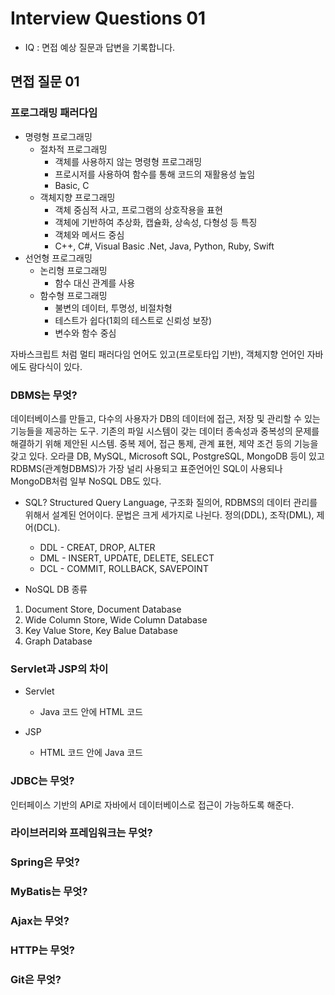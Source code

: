 # Interview Questions 01
* IQ : 면접 예상 질문과 답변을 기록합니다.

## 면접 질문 01

### 프로그래밍 패러다임

* 명령형 프로그래밍
  * 절차적 프로그래밍
    * 객체를 사용하지 않는 명령형 프로그래밍
    * 프로시저를 사용하여 함수를 통해 코드의 재활용성 높임
    * Basic, C
  * 객체지향 프로그래밍
    * 객체 중심적 사고, 프로그램의 상호작용을 표현
    * 객체에 기반하여 추상화, 캡슐화, 상속성, 다형성 등 특징
    * 객체와 메서드 중심
    * C++, C#, Visual Basic .Net, Java, Python, Ruby, Swift
* 선언형 프로그래밍
  * 논리형 프로그래밍
    * 함수 대신 관계를 사용
  * 함수형 프로그래밍
    * 불변의 데이터, 투명성, 비절차형
    * 테스트가 쉽다(1회의 테스트로 신뢰성 보장)
    * 변수와 함수 중심

자바스크립트 처럼 멀티 패러다임 언어도 있고(프로토타입 기반), 객체지향 언어인 자바에도 람다식이 있다.

### DBMS는 무엇?
데이터베이스를 만들고, 다수의 사용자가 DB의 데이터에 접근, 저장 및 관리할 수 있는 기능들을 제공하는 도구.
기존의 파일 시스템이 갖는 데이터 종속성과 중복성의 문제를 해결하기 위해 제안된 시스템.
중복 제어, 접근 통제, 관계 표현, 제약 조건 등의 기능을 갖고 있다.
오라클 DB, MySQL, Microsoft SQL, PostgreSQL, MongoDB 등이 있고
RDBMS(관계형DBMS)가 가장 널리 사용되고 표준언어인 SQL이 사용되나 MongoDB처럼 일부 NoSQL DB도 있다.

* SQL?
Structured Query Language, 구조화 질의어, RDBMS의 데이터 관리를 위해서 설계된 언어이다.
문법은 크게 세가지로 나뉜다. 정의(DDL), 조작(DML), 제어(DCL).
  * DDL - CREAT, DROP, ALTER
  * DML - INSERT, UPDATE, DELETE, SELECT
  * DCL - COMMIT, ROLLBACK, SAVEPOINT

* NoSQL DB 종류
1. Document Store, Document Database
2. Wide Column Store, Wide Column Database
3. Key Value Store, Key Balue Database
4. Graph Database

### Servlet과 JSP의 차이
* Servlet
  * Java 코드 안에 HTML 코드

* JSP
  * HTML 코드 안에 Java 코드

### JDBC는 무엇?
인터페이스 기반의 API로 자바에서 데이터베이스로 접근이 가능하도록 해준다.

### 라이브러리와 프레임워크는 무엇?

### Spring은 무엇?

### MyBatis는 무엇?

### Ajax는 무엇?

### HTTP는 무엇?

### Git은 무엇?